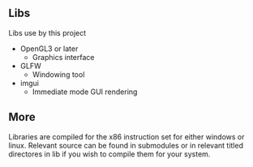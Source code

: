 ## Libs
Libs use by this project
- OpenGL3 or later
    - Graphics interface
- GLFW
    - Windowing tool
- imgui
    - Immediate mode GUI rendering

## More
Libraries are compiled for the x86 instruction set for either windows or linux.
Relevant source can be found in submodules or in relevant titled directores in lib if you wish to compile them for your system.